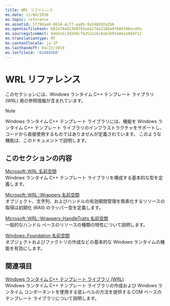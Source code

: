 ```yaml
---
title: WRL リファレンス
ms.date: 11/04/2016
ms.topic: reference
ms.assetid: 5779dae8-8634-4c77-aa8b-9a348692a2bb
ms.openlocfilehash: 602e70a013b0f92eee174a218ba0fb04396ecd5a
ms.sourcegitcommit: 0ab61bc3d2b6cfbd52a16c6ab2b97a8ea1864f12
ms.translationtype: MT
ms.contentlocale: ja-JP
ms.lasthandoff: 04/23/2019
ms.locfileid: "62404560"
---
```

# <a name="wrl-reference"></a>WRL リファレンス

このセクションには、Windows ランタイム C++ テンプレート ライブラリ (WRL) 用の参照情報が含まれています。

> [!NOTE]
> Windows ランタイム C++ テンプレート ライブラリには、機能を Windows ランタイム C++ テンプレート ライブラリのインフラストラクチャをサポートし、コードから直接使用するものではありませんが定義されています。 このような機能は、このドキュメントで説明します。

## <a name="in-this-section"></a>このセクションの内容

[Microsoft::WRL 名前空間](microsoft-wrl-namespace.md)<br/>
Windows ランタイム C++ テンプレート ライブラリを構成する基本的な型を定義します。

[Microsoft::WRL::Wrappers 名前空間](microsoft-wrl-wrappers-namespace.md)<br/>
オブジェクト、文字列、およびハンドルの有効期間管理を簡素化するリソースの取得は初期化 (RAII) のラッパー型を定義します。

[Microsoft::WRL::Wrappers::HandleTraits 名前空間](microsoft-wrl-wrappers-handletraits-namespace.md)<br/>
一般的なハンドル ベースのリソースの種類の特性について説明します。

[Windows::Foundation 名前空間](windows-foundation-namespace.md)<br/>
オブジェクトおよびファクトリの作成などの基本的な Windows ランタイムの機能を有効にします。

## <a name="related-sections"></a>関連項目

[Windows ランタイム C++ テンプレート ライブラリ (WRL)](windows-runtime-cpp-template-library-wrl.md)<br/>
Windows ランタイム C++ テンプレート ライブラリの作成および Windows ランタイム コンポーネントを使用する低レベルの方法を提供する COM ベースのテンプレート ライブラリについて説明します。